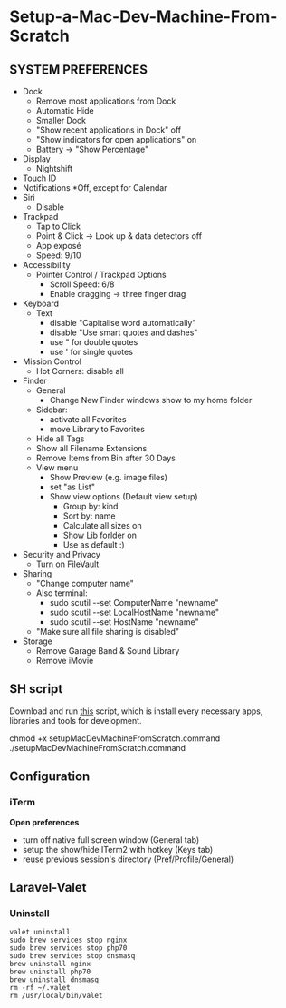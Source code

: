 # Setup-a-Mac-Dev-Machine-From-Scratch

## SYSTEM PREFERENCES
* Dock
  * Remove most applications from Dock
  * Automatic Hide
  * Smaller Dock
  * "Show recent applications in Dock" off
  * "Show indicators for open applications" on
  * Battery -> "Show Percentage"
* Display
  * Nightshift
* Touch ID
* Notifications
  *Off, except for Calendar
* Siri
  * Disable
* Trackpad
  * Tap to Click
  * Point & Click -> Look up & data detectors off
  * App exposé
  * Speed: 9/10
* Accessibility
  * Pointer Control / Trackpad Options
    * Scroll Speed: 6/8
    * Enable dragging -> three finger drag
* Keyboard
  * Text
    * disable "Capitalise word automatically"
    * disable "Use smart quotes and dashes"
    * use " for double quotes
    * use ' for single quotes
* Mission Control
  * Hot Corners: disable all
* Finder
  * General
    * Change New Finder windows show to my home folder
  * Sidebar:
    * activate all Favorites
    * move Library to Favorites
  * Hide all Tags
  * Show all Filename Extensions
  * Remove Items from Bin after 30 Days
  * View menu 
    * Show Preview (e.g. image files)
    * set "as List"
    * Show view options (Default view setup)
      * Group by: kind
      * Sort by: name
      * Calculate all sizes on
      * Show Lib forlder on
      * Use as default :)
* Security and Privacy
  * Turn on FileVault
* Sharing
  * "Change computer name"
  * Also terminal:
    * sudo scutil --set ComputerName "newname"
    * sudo scutil --set LocalHostName "newname"
    * sudo scutil --set HostName "newname"
  * "Make sure all file sharing is disabled"
* Storage
  * Remove Garage Band & Sound Library
  * Remove iMovie


## SH script
Download and run [this](https://github.com/Kenariosz/Setup-a-Mac-Dev-Machine-From-Scratch/blob/master/setupMacDevMachineFromScratch.command) script, which is install every necessary apps, libraries and tools for development.

chmod +x setupMacDevMachineFromScratch.command  
./setupMacDevMachineFromScratch.command

## Configuration
### iTerm
**Open preferences**
* turn off native full screen window (General tab)
* setup the show/hide ITerm2 with hotkey (Keys tab)
* reuse previous session's directory (Pref/Profile/General)

## Laravel-Valet
### Uninstall
```
valet uninstall
sudo brew services stop nginx
sudo brew services stop php70
sudo brew services stop dnsmasq
brew uninstall nginx
brew uninstall php70
brew uninstall dnsmasq
rm -rf ~/.valet
rm /usr/local/bin/valet
```
